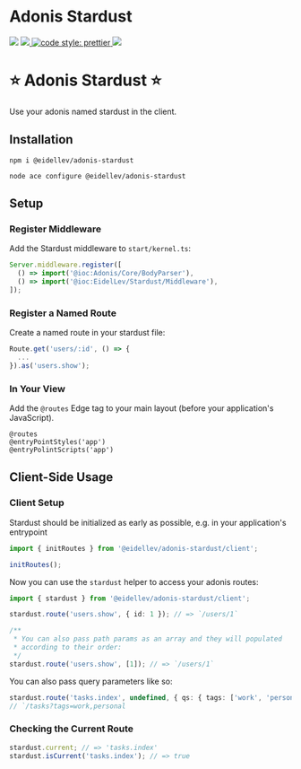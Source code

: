 # Adonis Stardust

![](https://img.shields.io/npm/types/typescript?style=for-the-badge)
<a href="https://adonisjs.com/">
<img src="https://img.shields.io/badge/%E2%96%B2%20adonis-v5-5a45ff?style=for-the-badge">
</a>
<a href="https://prettier.io/">
<img alt="code style: prettier" src="https://img.shields.io/badge/code_style-prettier-ff69b4.svg?style=for-the-badge">
</a>
<a href="">
<a href="https://www.npmjs.com/package/semantic-release">
<img src="https://img.shields.io/badge/%20%20%F0%9F%93%A6%F0%9F%9A%80-semantic--release-e10079.svg?style=for-the-badge"/>
</a>

# ⭐ Adonis Stardust ⭐

Use your adonis named stardust in the client.

## Installation

```shell
npm i @eidellev/adonis-stardust

node ace configure @eidellev/adonis-stardust
```

## Setup

### Register Middleware

Add the Stardust middleware to `start/kernel.ts`:

```typescript
Server.middleware.register([
  () => import('@ioc:Adonis/Core/BodyParser'),
  () => import('@ioc:EidelLev/Stardust/Middleware'),
]);
```

### Register a Named Route

Create a named route in your stardust file:

```typescript
Route.get('users/:id', () => {
  ...
}).as('users.show');
```

### In Your View

Add the `@routes` Edge tag to your main layout (before your application's JavaScript).

```blade
@routes
@entryPointStyles('app')
@entryPolintScripts('app')
```

## Client-Side Usage

### Client Setup

Stardust should be initialized as early as possible, e.g. in your application's entrypoint

```typescript
import { initRoutes } from '@eidellev/adonis-stardust/client';

initRoutes();
```

Now you can use the `stardust` helper to access your adonis routes:

```typescript
import { stardust } from '@eidellev/adonis-stardust/client';

stardust.route('users.show', { id: 1 }); // => `/users/1`

/**
 * You can also pass path params as an array and they will populated
 * according to their order:
 */
stardust.route('users.show', [1]); // => `/users/1`
```

You can also pass query parameters like so:

```typescript
stardust.route('tasks.index', undefined, { qs: { tags: ['work', 'personal'] } });
// `/tasks?tags=work,personal
```

### Checking the Current Route

```typescript
stardust.current; // => 'tasks.index'
stardust.isCurrent('tasks.index'); // => true
```
